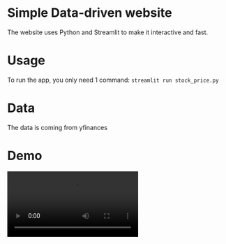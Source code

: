 # Simple Data-driven website
The website uses Python and Streamlit to make it interactive and fast.

# Usage
To run the app, you only need 1 command:
```streamlit run stock_price.py```

# Data
The data is coming from yfinances

# Demo
![Example at work](demo.mov)